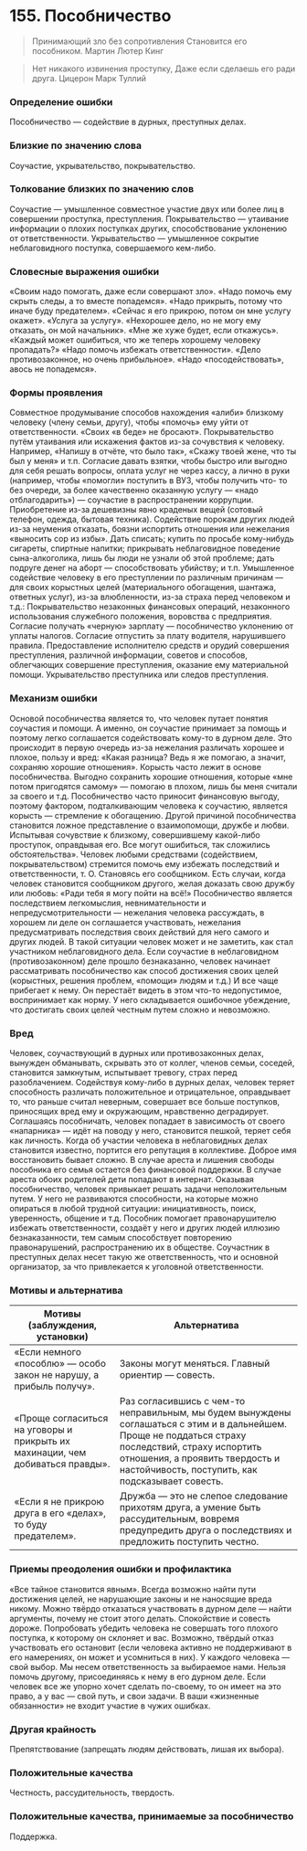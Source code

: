 # 155. Пособничество
>Принимающий зло без сопротивления 
Становится его пособником.
Мартин Лютер Кинг

>Нет никакого извинения проступку, 
Даже если сделаешь его ради друга. 
Цицерон Марк Туллий

### Определение ошибки
Пособничество — содействие в дурных, преступных делах.

### Близкие по значению слова
Соучастие, укрывательство, покрывательство.

### Толкование близких по значению слов
Соучастие — умышленное совместное участие двух или более лиц в совершении проступка, преступления.
Покрывательство — утаивание информации о плохих поступках других, способствование уклонению от ответственности.
Укрывательство — умышленное сокрытие неблаговидного поступка, совершаемого кем-либо.

### Словесные выражения ошибки
«Своим надо помогать, даже если совершают зло».
«Надо помочь ему скрыть следы, а то вместе попадемся».
«Надо прикрыть, потому что иначе буду предателем».
«Сейчас я его прикрою, потом он мне услугу окажет». «Услуга за услугу».
«Нехорошее дело, но не могу ему отказать, он мой начальник». «Мне же хуже будет, если откажусь».
«Каждый может ошибиться, что же теперь хорошему человеку пропадать?» «Надо помочь избежать ответственности».
«Дело противозаконное, но очень прибыльное». «Надо «посодействовать», авось не попадемся».

### Формы проявления
Совместное продумывание способов нахождения «алиби» близкому человеку (члену семьи, другу), чтобы «помочь» ему уйти от ответственности. «Своих «в беде» не бросают». 
Покрывательство путём утаивания или искажения фактов из-за сочувствия к человеку. Например, «Напишу в отчёте, что было так», «Скажу твоей жене, что ты был у меня» и т.п.
Согласие давать взятки, чтобы быстро или выгодно для себя решать вопросы, оплата услуг не через кассу, а лично в руки (например, чтобы «помогли» поступить в ВУЗ, чтобы получить что- то без очереди, за более качественно оказанную услугу — «надо отблагодарить») — соучастие в распространении коррупции.
Приобретение из-за дешевизны явно краденых вещей (сотовый телефон, одежда, бытовая техника).
Содействие порокам других людей из-за неумения отказать, боязни испортить отношения или нежелания «выносить сор из избы». Дать списать; купить по просьбе кому-нибудь сигареты, спиртные напитки; прикрывать неблаговидное поведение сына-алкоголика, лишь бы люди не узнали об этой проблеме; дать подруге денег на аборт — способствовать убийству; и т.п.
Умышленное содействие человеку в его преступлении по различным причинам — для своих корыстных целей (материального обогащения, шантажа, ответных услуг), из-за влюбленности, из-за страха перед человеком и т.д.:
Покрывательство незаконных финансовых операций, незаконного использования служебного положения, воровства с предприятия.
Согласие получать «черную» зарплату — пособничество уклонению от уплаты налогов.
Согласие отпустить за плату водителя, нарушившего правила.
Предоставление исполнителю средств и орудий совершения преступления, различной информации, советов и способов, облегчающих совершение преступления, оказание ему материальной помощи.
Укрывательство преступника или следов преступления.

### Механизм ошибки
Основой пособничества является то, что человек путает понятия соучастия и помощи. А именно, он соучастие принимает за помощь и поэтому легко соглашается содействовать кому-то в дурном деле. Это происходит в первую очередь из-за нежелания различать хорошее и плохое, пользу и вред: «Какая разница? Ведь я же помогаю, а значит, сохраняю хорошие отношения».
Корысть часто лежит в основе пособничества. Выгодно сохранить хорошие отношения, которые «мне потом пригодятся самому» — помогаю в плохом, лишь бы меня считали за своего и т.д. Пособничество часто приносит финансовую выгоду, поэтому фактором, подталкивающим человека к соучастию, является корысть — стремление к обогащению.
Другой причиной пособничества становится ложное представление о взаимопомощи, дружбе и любви. Испытывая сочувствие к близкому, совершившему какой-либо проступок, оправдывая его. Все могут ошибиться, так сложились обстоятельства». Человек любыми средствами (содействием, покрывательством) стремится помочь ему избежать последствий и ответственности, т. О. Становясь его сообщником. Есть случаи, когда человек становится сообщником другого, желая доказать свою дружбу или любовь: «Ради тебя я могу пойти на всё!»
Пособничество является последствием легкомыслия, невнимательности и непредусмотрительности — нежелания человека рассуждать, в хорошем ли деле он соглашается участвовать, нежелания предусматривать последствия своих действий для него самого и других людей. В такой ситуации человек может и не заметить, как стал участником неблаговидного дела.
Если соучастие в неблаговидном (противозаконном) деле прошло безнаказанно, человек начинает рассматривать пособничество как способ достижения своих целей (корыстных, решения проблем, «помощи» людям и т.д.) И все чаще прибегает к нему. Он перестаёт видеть в этом что-то недопустимое, воспринимает как норму. У него складывается ошибочное убеждение, что достигать своих целей честным путем сложно и невозможно.

### Вред
Человек, соучаствующий в дурных или противозаконных делах, вынужден обманывать, скрывать это от коллег, членов семьи, соседей, становится замкнутым, испытывает тревогу, страх перед разоблачением.
Содействуя кому-либо в дурных делах, человек теряет способность различать положительное и отрицательное, оправдывает то, что раньше считал неверным, совершает все больше поступков, приносящих вред ему и окружающим, нравственно деградирует.
Соглашаясь пособничать, человек попадает в зависимость от своего «напарника» — идёт на поводу у него, становится пешкой, теряет себя как личность.
Когда об участии человека в неблаговидных делах становится известно, портится его репутация в коллективе. Доброе имя восстановить бывает сложно.
В случае ареста и лишения свободы пособника его семья остается без финансовой поддержки. В случае ареста обоих родителей дети попадают в интернат.
Оказывая пособничество, человек привыкает решать задачи неположительным путем. У него не развиваются способности, на которые можно опираться в любой трудной ситуации: инициативность, поиск, уверенность, общение и т.д.
Пособник помогает правонарушителю избежать ответственности, создаёт у него и других людей иллюзию безнаказанности, тем самым способствует повторению правонарушений, распространению их в обществе.
Соучастник в преступных делах несет такую же ответственность, что и основной организатор, за что привлекается к уголовной ответственности.

### Мотивы и альтернатива
Мотивы (заблуждения, установки) | Альтернатива
---|---
«Если немного «пособлю» — особо закон не нарушу, а прибыль получу».	| Законы могут меняться. Главный ориентир — совесть.
«Проще согласиться на уговоры и прикрыть их махинации, чем добиваться правды».	|Раз согласившись с чем-то неправильным, мы будем вынуждены соглашаться с этим и в дальнейшем. Проще не поддаться страху последствий, страху испортить отношения, а проявить твердость и настойчивость, поступить, как подсказывает совесть.
«Если я не прикрою друга в его «делах», то буду предателем».	|Дружба — это не слепое следование прихотям друга, а умение быть рассудительным, вовремя предупредить друга о последствиях и предложить поступить честно.

### Приемы преодоления ошибки и профилактика
«Все тайное становится явным».
Всегда возможно найти пути достижения целей, не нарушающие законы и не наносящие вреда никому.
Можно твёрдо отказаться участвовать в дурном деле — найти аргументы, почему не стоит этого делать. Спокойствие и совесть дороже.
Попробовать убедить человека не совершать того плохого поступка, к которому он склоняет и вас. Возможно, твёрдый отказ участвовать его остановит (если человека активно не поддерживают в его намерениях, он может и усомниться в них).
У каждого человека — свой выбор. Мы несем ответственность за выбираемое нами. Нельзя помочь другому, присоединяясь к нему в его дурном деле.
Если человек все же упорно хочет сделать по-своему, то он имеет на это право, а у вас — свой путь, и свои задачи. В ваши «жизненные обязанности» не входит участие в чужих ошибках.

### Другая крайность 
Препятствование (запрещать людям действовать, лишая их выбора).

### Положительные качества 
Честность, рассудительность, твердость.

### Положительные качества, принимаемые за пособничество
Поддержка.
 
